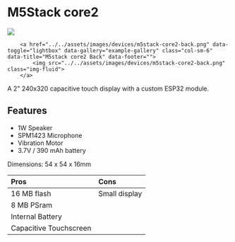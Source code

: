 # M5Stack core2

<div class="row justify-content-center">
        <a href="../../assets/images/devices/m5stack-core2-front.png" data-toggle="lightbox" data-gallery="example-gallery" class="col-sm-6" data-title="M5stack core2 Front" data-footer="">
            <img src="../../assets/images/devices/m5stack-core2-front.png" class="img-fluid">
        </a>

        <a href="../../assets/images/devices/m5stack-core2-back.png" data-toggle="lightbox" data-gallery="example-gallery" class="col-sm-6" data-title="M5stack core2 Back" data-footer="">
            <img src="../../assets/images/devices/m5stack-core2-back.png" class="img-fluid">
        </a>
</div>

A 2" 240x320 capacitive touch display with a custom ESP32 module.

## Features

- 1W Speaker
- SPM1423 Microphone
- Vibration Motor
- 3.7V / 390 mAh battery

Dimensions: 54 x 54 x 16mm

| Pros             | Cons
|:-----            |:----
| 16 MB flash      | Small display
| 8 MB PSram       | 
| Internal Battery |
| Capacitive Touchscreen |

